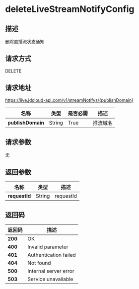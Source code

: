 # deleteLiveStreamNotifyConfig


## 描述
删除直播流状态通知

## 请求方式
DELETE

## 请求地址
https://live.jdcloud-api.com/v1/streamNotifys/{publishDomain}

|名称|类型|是否必需|描述|
|---|---|---|---|
|**publishDomain**|String|True|推流域名|

## 请求参数
无


## 返回参数
|名称|类型|描述|
|---|---|---|
|**requestId**|String|requestId|


## 返回码
|返回码|描述|
|---|---|
|**200**|OK|
|**400**|Invalid parameter|
|**401**|Authentication failed|
|**404**|Not found|
|**500**|Internal server error|
|**503**|Service unavailable|
